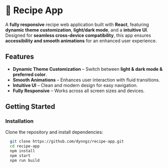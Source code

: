 # 🌿 Recipe App  

A **fully responsive** recipe web application built with **React**, featuring **dynamic theme customization**, **light/dark mode**, and a **intuitive UI**. Designed for **seamless cross-device compatibility**, this app ensures **accessibility and smooth animations** for an enhanced user experience.  

## Features  
- **Dynamic Theme Customization** – Switch between **light & dark mode & preferred color**.  
- **Smooth Animations** – Enhances user interaction with fluid transitions.  
- **Intuitive UI** – Clean and modern design for easy navigation.  
- **Fully Responsive** – Works across all screen sizes and devices.  

## Getting Started  

### Installation  
Clone the repository and install dependencies:  
```bash
  git clone https://github.com/dynngz/recipe-app.git
  cd recipe-app
  npm install
  npm start
  npm run build
``` 







